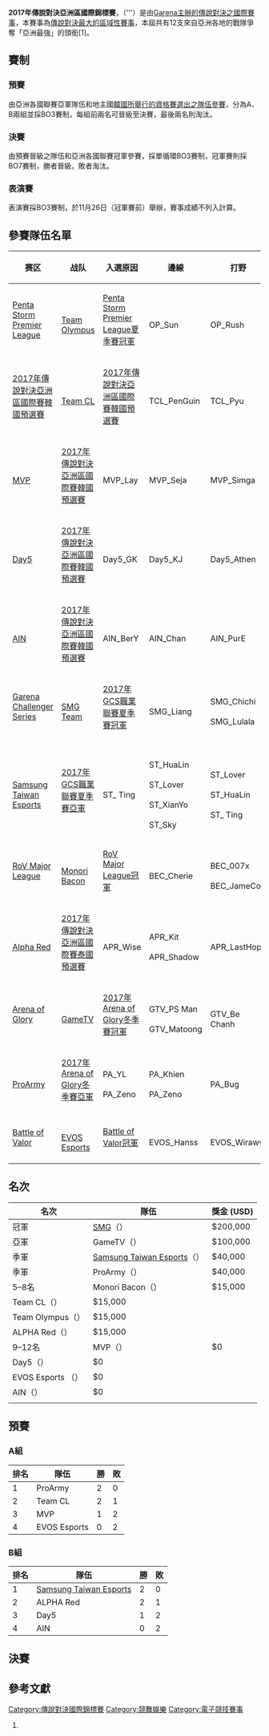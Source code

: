 **2017年傳說對決亞洲區國際錦標賽**，（'''）是由[Garena主辦的](https://zh.wikipedia.org/wiki/Garena "wikilink")[傳說對決之國際賽事](../Page/傳說對決.md "wikilink")，本賽事為[傳說對決最大的區域性賽事](../Page/傳說對決.md "wikilink")，本屆共有12支來自亞洲各地的戰隊爭奪「亞洲最強」的頭銜\[1\]。

## 賽制

### 預賽

由亞洲各國聯賽亞軍隊伍和地主國[韓國所舉行的資格賽選出之隊伍參賽](https://zh.wikipedia.org/wiki/韓國 "wikilink")，分為A、B兩組並採BO3賽制，每組前兩名可晉級至決賽，最後兩名則淘汰。

### 決賽

由預賽晉級之隊伍和亞洲各國聯賽冠軍參賽，採單循環BO3賽制，冠軍賽則採BO7賽制，勝者晉級，敗者淘汰。

### 表演賽

表演賽採BO3賽制，於11月26日（冠軍賽前）舉辦，賽事成績不列入計算。

## 參賽隊伍名單

<table>
<thead>
<tr class="header">
<th><p>赛区</p></th>
<th><p>战队</p></th>
<th><p>入選原因</p></th>
<th><p>邊線</p></th>
<th><p>打野</p></th>
<th><p>中路</p></th>
<th><p>邊線</p></th>
<th><p>辅助</p></th>
<th><p>教練</p></th>
</tr>
</thead>
<tbody>
<tr class="odd">
<td><p><a href="https://zh.wikipedia.org/wiki/Penta_Storm_Premier_League" title="wikilink">Penta Storm Premier League</a></p></td>
<td><p><br />
<a href="https://zh.wikipedia.org/wiki/Team_Olympus" title="wikilink">Team Olympus</a></p></td>
<td><p><a href="https://zh.wikipedia.org/wiki/Penta_Storm_Premier_League夏季賽" title="wikilink">Penta Storm Premier League夏季賽冠軍</a></p></td>
<td><p><br />
OP_Sun</p></td>
<td><p><br />
OP_Rush</p></td>
<td><p><br />
OP_HAK</p></td>
<td><p><br />
OP_Chaser</p></td>
<td><p><br />
OP_JJak</p></td>
<td></td>
</tr>
<tr class="even">
<td><p><a href="https://zh.wikipedia.org/wiki/2017年傳說對決亞洲區國際賽韓國預選賽" title="wikilink">2017年傳說對決亞洲區國際賽韓國預選賽</a></p></td>
<td><p><br />
<a href="https://zh.wikipedia.org/wiki/Team_CL" title="wikilink">Team CL</a></p></td>
<td><p><a href="https://zh.wikipedia.org/wiki/2017年傳說對決亞洲區國際賽韓國預選賽" title="wikilink">2017年傳說對決亞洲區國際賽韓國預選賽</a></p></td>
<td><p><br />
TCL_PenGuin</p></td>
<td><p><br />
TCL_Pyu</p></td>
<td><p><br />
TCL_KS</p></td>
<td><p><br />
TCL_Khan</p></td>
<td><p><br />
TCL_Kerri</p></td>
<td></td>
</tr>
<tr class="odd">
<td><p><br />
<a href="https://zh.wikipedia.org/wiki/MVP_Team" title="wikilink">MVP</a></p></td>
<td><p><a href="https://zh.wikipedia.org/wiki/2017年傳說對決亞洲區國際賽韓國預選賽" title="wikilink">2017年傳說對決亞洲區國際賽韓國預選賽</a></p></td>
<td><p><br />
MVP_Lay</p></td>
<td><p><br />
MVP_Seja</p></td>
<td><p><br />
MVP_Simga</p></td>
<td><p><br />
MVP_Night</p></td>
<td><p><br />
MVP_Horror</p></td>
<td></td>
<td></td>
</tr>
<tr class="even">
<td><p><br />
<a href="https://zh.wikipedia.org/wiki/Day5" title="wikilink">Day5</a></p></td>
<td><p><a href="https://zh.wikipedia.org/wiki/2017年傳說對決亞洲區國際賽韓國預選賽" title="wikilink">2017年傳說對決亞洲區國際賽韓國預選賽</a></p></td>
<td><p><br />
Day5_GK</p></td>
<td><p><br />
Day5_KJ</p></td>
<td><p><br />
Day5_Athen</p></td>
<td><p><br />
Day5_RF</p></td>
<td><p><br />
Day5_Roro</p></td>
<td></td>
<td></td>
</tr>
<tr class="odd">
<td><p><br />
<a href="https://zh.wikipedia.org/wiki/AIN" title="wikilink">AIN</a></p></td>
<td><p><a href="https://zh.wikipedia.org/wiki/2017年傳說對決亞洲區國際賽韓國預選賽" title="wikilink">2017年傳說對決亞洲區國際賽韓國預選賽</a></p></td>
<td><p><br />
AIN_BerY</p></td>
<td><p><br />
AIN_Chan</p></td>
<td><p><br />
AIN_PurE</p></td>
<td><p><br />
AIN_DaDa</p></td>
<td><p><br />
AIN_Boss</p></td>
<td></td>
<td></td>
</tr>
<tr class="even">
<td><p><a href="https://zh.wikipedia.org/wiki/GCS職業聯賽" title="wikilink">Garena Challenger Series</a></p></td>
<td><p><br />
<a href="../Page/SMG戰隊.md" title="wikilink">SMG Team</a></p></td>
<td><p><a href="https://zh.wikipedia.org/wiki/2017年GCS職業聯賽夏季賽" title="wikilink">2017年GCS職業聯賽夏季賽冠軍</a></p></td>
<td><p><br />
SMG_Liang</p></td>
<td><p><br />
SMG_Chichi<br />
<br />
SMG_Lulala</p></td>
<td><p><br />
SMG_Hanzo</p></td>
<td><p><br />
SMG_Sirenia</p></td>
<td><p><br />
SMG_Genji</p></td>
<td><p><br />
SMG_CK</p></td>
</tr>
<tr class="odd">
<td><p><br />
<a href="../Page/One_Team.md" title="wikilink">Samsung Taiwan Esports</a></p></td>
<td><p><a href="https://zh.wikipedia.org/wiki/2017年GCS職業聯賽夏季賽" title="wikilink">2017年GCS職業聯賽夏季賽亞軍</a></p></td>
<td><p><br />
ST_ Ting</p></td>
<td><p><br />
ST_HuaLin<br />
<br />
ST_Lover<br />
<br />
ST_XianYo<br />
<br />
ST_Sky</p></td>
<td><p><br />
ST_Lover<br />
<br />
ST_HuaLin<br />
<br />
ST_ Ting</p></td>
<td><p><br />
ST_XianYo</p></td>
<td><p><br />
ST_Scott<br />
<br />
ST_Sky</p></td>
<td><p><br />
ST_PoChu</p></td>
<td></td>
</tr>
<tr class="even">
<td><p><a href="https://zh.wikipedia.org/wiki/RoV_Major_League" title="wikilink">RoV Major League</a></p></td>
<td><p><br />
<a href="https://zh.wikipedia.org/wiki/Monori_Bacon" title="wikilink">Monori Bacon</a></p></td>
<td><p><a href="https://zh.wikipedia.org/wiki/RoV_Major_League" title="wikilink">RoV Major League冠軍</a></p></td>
<td><p><br />
BEC_Cherie</p></td>
<td><p><br />
BEC_007x<br />
<br />
BEC_JameCo</p></td>
<td><p><br />
BEC_MeMarkz</p></td>
<td><p><br />
BEC_ReMix</p></td>
<td><p><br />
BEC_Moss</p></td>
<td></td>
</tr>
<tr class="odd">
<td><p><br />
<a href="https://zh.wikipedia.org/wiki/Alpha_Red" title="wikilink">Alpha Red</a></p></td>
<td><p><a href="https://zh.wikipedia.org/wiki/2017年傳說對決亞洲區國際賽泰國預選賽" title="wikilink">2017年傳說對決亞洲區國際賽泰國預選賽</a></p></td>
<td><p><br />
APR_Wise</p></td>
<td><p><br />
APR_Kit<br />
<br />
APR_Shadow</p></td>
<td><p><br />
APR_LastHope</p></td>
<td><p><br />
APR_Shadow</p></td>
<td><p><br />
APR_Taoz</p></td>
<td></td>
<td></td>
</tr>
<tr class="even">
<td><p><a href="https://zh.wikipedia.org/wiki/Arena_of_Glory" title="wikilink">Arena of Glory</a></p></td>
<td><p><br />
<a href="https://zh.wikipedia.org/wiki/GameTV" title="wikilink">GameTV</a></p></td>
<td><p><a href="https://zh.wikipedia.org/wiki/2017年Arena_of_Glory冬季賽" title="wikilink">2017年Arena of Glory冬季賽冠軍</a></p></td>
<td><p><br />
GTV_PS Man<br />
<br />
GTV_Matoong</p></td>
<td><p><br />
GTV_Be Chanh</p></td>
<td><p><br />
GTV_XB</p></td>
<td><p><br />
GTV_Henry</p></td>
<td><p><br />
GTV_ProE</p></td>
<td></td>
</tr>
<tr class="odd">
<td><p><br />
<a href="https://zh.wikipedia.org/wiki/ProArmy" title="wikilink">ProArmy</a></p></td>
<td><p><a href="https://zh.wikipedia.org/wiki/2017年Arena_of_Glory冬季賽" title="wikilink">2017年Arena of Glory冬季賽亞軍</a></p></td>
<td><p><br />
PA_YL<br />
<br />
PA_Zeno</p></td>
<td><p><br />
PA_Khien<br />
<br />
PA_Zeno</p></td>
<td><p><br />
PA_Bug</p></td>
<td><p><br />
PA_Gau</p></td>
<td><p><br />
PA_NamChin</p></td>
<td></td>
<td></td>
</tr>
<tr class="even">
<td><p><a href="https://zh.wikipedia.org/wiki/Battle_of_Valor" title="wikilink">Battle of Valor</a></p></td>
<td><p><br />
<a href="https://zh.wikipedia.org/wiki/EVOS_Esports" title="wikilink">EVOS Esports</a></p></td>
<td><p><a href="https://zh.wikipedia.org/wiki/Battle_of_Valor" title="wikilink">Battle of Valor冠軍</a></p></td>
<td><p><br />
EVOS_Hanss</p></td>
<td><p><br />
EVOS_Wiraww</p></td>
<td><p><br />
EVOS_Ahmad</p></td>
<td><p><br />
EVOS_Berry忍</p></td>
<td><p><br />
EVOS_CL</p></td>
<td></td>
</tr>
</tbody>
</table>

## 名次

| 名次              | 隊伍                                                         | 獎金 (USD) |
| --------------- | ---------------------------------------------------------- | -------- |
| 冠軍              | [SMG](../Page/SMG戰隊.md "wikilink")（）                       | $200,000 |
| 亞軍              | GameTV（）                                                   | $100,000 |
| 季軍              | [Samsung Taiwan Esports](../Page/One_Team.md "wikilink")（） | $40,000  |
| 季軍              | ProArmy（）                                                  | $40,000  |
| 5–8名            | Monori Bacon（）                                             | $15,000  |
| Team CL（）       | $15,000                                                    |          |
| Team Olympus（）  | $15,000                                                    |          |
| ALPHA Red（）     | $15,000                                                    |          |
| 9–12名           | MVP（）                                                      | $0       |
| Day5（）          | $0                                                         |          |
| EVOS Esports （） | $0                                                         |          |
| AIN（）           | $0                                                         |          |
|                 |                                                            |          |

## 預賽

### A組

| 排名 | 隊伍           | 勝 | 敗 |
| -- | ------------ | - | - |
| 1  | ProArmy      | 2 | 0 |
| 2  | Team CL      | 2 | 1 |
| 3  | MVP          | 1 | 2 |
| 4  | EVOS Esports | 0 | 2 |

### B組

| 排名 | 隊伍                                                       | 勝 | 敗 |
| -- | -------------------------------------------------------- | - | - |
| 1  | [Samsung Taiwan Esports](../Page/One_Team.md "wikilink") | 2 | 0 |
| 2  | ALPHA Red                                                | 2 | 1 |
| 3  | Day5                                                     | 1 | 2 |
| 4  | AIN                                                      | 0 | 2 |

## 決賽

## 參考文獻

[Category:傳說對決國際錦標賽](https://zh.wikipedia.org/wiki/Category:傳說對決國際錦標賽 "wikilink")
[Category:競舞娛樂](https://zh.wikipedia.org/wiki/Category:競舞娛樂 "wikilink")
[Category:電子競技賽事](https://zh.wikipedia.org/wiki/Category:電子競技賽事 "wikilink")

1.
